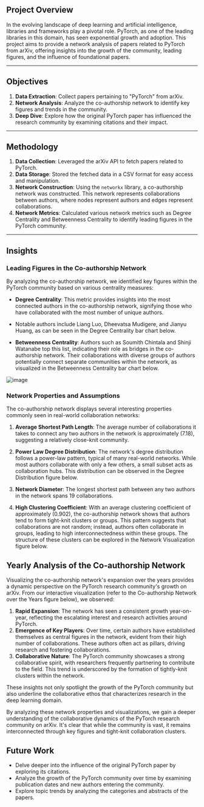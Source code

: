 ## Project Overview

In the evolving landscape of deep learning and artificial intelligence, libraries and frameworks play a pivotal role. PyTorch, as one of the leading libraries in this domain, has seen exponential growth and adoption. This project aims to provide a network analysis of papers related to PyTorch from arXiv, offering insights into the growth of the community, leading figures, and the influence of foundational papers.

---

## Objectives

1. **Data Extraction**: Collect papers pertaining to "PyTorch" from arXiv.
2. **Network Analysis**: Analyze the co-authorship network to identify key figures and trends in the community.
3. **Deep Dive**: Explore how the original PyTorch paper has influenced the research community by examining citations and their impact.

---

## Methodology

1. **Data Collection**: Leveraged the arXiv API to fetch papers related to PyTorch.
2. **Data Storage**: Stored the fetched data in a CSV format for easy access and manipulation.
3. **Network Construction**: Using the `networkx` library, a co-authorship network was constructed. This network represents collaborations between authors, where nodes represent authors and edges represent collaborations.
4. **Network Metrics**: Calculated various network metrics such as Degree Centrality and Betweenness Centrality to identify leading figures in the PyTorch community.

---

## Insights

### Leading Figures in the Co-authorship Network

By analyzing the co-authorship network, we identified key figures within the PyTorch community based on various centrality measures:

- **Degree Centrality**: This metric provides insights into the most connected authors in the co-authorship network, signifying those who have collaborated with the most number of unique authors.
 - Notable authors include Liang Luo, Dheevatsa Mudigere, and Jianyu Huang, as can be seen in the Degree Centrality bar chart below.
  
- **Betweenness Centrality**: Authors such as Soumith Chintala and Shinji Watanabe top this list, indicating their role as bridges in the co-authorship network. Their collaborations with diverse groups of authors potentially connect separate communities within the network, as visualized in the Betweenness Centrality bar chart below.

![image](https://github.com/parkermoe/PyTorch_Research_Network_Analysis/assets/75709283/e52d9a7a-7986-483e-8b1a-860c4e6b75cb)

### Network Properties and Assumptions

The co-authorship network displays several interesting properties commonly seen in real-world collaboration networks:

1. **Average Shortest Path Length**: The average number of collaborations it takes to connect any two authors in the network is approximately \(7.18\), suggesting a relatively close-knit community.
  
2. **Power Law Degree Distribution**: The network's degree distribution follows a power-law pattern, typical of many real-world networks. While most authors collaborate with only a few others, a small subset acts as collaboration hubs. This distribution can be observed in the Degree Distribution figure below.
  
3. **Network Diameter**: The longest shortest path between any two authors in the network spans 19 collaborations.
  
4. **High Clustering Coefficient**: With an average clustering coefficient of approximately \(0.902\), the co-authorship network shows that authors tend to form tight-knit clusters or groups. This pattern suggests that collaborations are not random; instead, authors often collaborate in groups, leading to high interconnectedness within these groups. The structure of these clusters can be explored in the Network Visualization figure below.


## Yearly Analysis of the Co-authorship Network

Visualizing the co-authorship network's expansion over the years provides a dynamic perspective on the PyTorch research community's growth on arXiv. From our interactive visualization (refer to the Co-authorship Network over the Years figure below), we observed:

1. **Rapid Expansion**: The network has seen a consistent growth year-on-year, reflecting the escalating interest and research activities around PyTorch.
2. **Emergence of Key Players**: Over time, certain authors have established themselves as central figures in the network, evident from their high number of collaborations. These authors often act as pillars, driving research and fostering collaborations.
3. **Collaborative Nature**: The PyTorch community showcases a strong collaborative spirit, with researchers frequently partnering to contribute to the field. This trend is underscored by the formation of tightly-knit clusters within the network.

These insights not only spotlight the growth of the PyTorch community but also underline the collaborative ethos that characterizes research in the deep learning domain.


By analyzing these network properties and visualizations, we gain a deeper understanding of the collaborative dynamics of the PyTorch research community on arXiv. It's clear that while the community is vast, it remains interconnected through key figures and tight-knit collaboration clusters.

## Future Work

- Delve deeper into the influence of the original PyTorch paper by exploring its citations.
- Analyze the growth of the PyTorch community over time by examining publication dates and new authors entering the community.
- Explore topic trends by analyzing the categories and abstracts of the papers.


